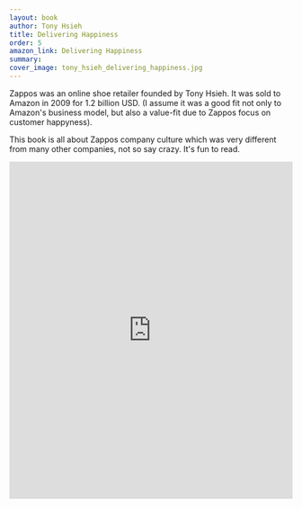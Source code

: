 ```yaml
---
layout: book
author: Tony Hsieh
title: Delivering Happiness
order: 5
amazon_link: Delivering Happiness
summary:
cover_image: tony_hsieh_delivering_happiness.jpg
---
```


Zappos was an online shoe retailer founded by Tony Hsieh. It was sold to Amazon in 2009 for 1.2 billion USD. (I assume it was a good fit not only to Amazon's business model, but also a value-fit due to Zappos focus on customer happyness).

This book is all about Zappos company culture which was very different from many other companies, not so say crazy. It's fun to read. 

<iframe type="text/html" sandbox="allow-scripts allow-same-origin allow-popups" width="100%" height="600px" frameborder="0" allowfullscreen style="max-width:100%" src="https://lesen.amazon.de/kp/card?asin=B00FOT936Y&preview=inline&linkCode=kpe&ref_=cm_sw_r_kb_dp_7HER8W2J3AYQ6D2YY1KC" ></iframe>